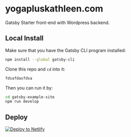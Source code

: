 # yogapluskathleen.com

Gatsby Starter front-end with Wordpress backend.

## Local Install

Make sure that you have the Gatsby CLI program installed:

```sh
npm install --global gatsby-cli
```

Clone this repo and `cd` into it:

```sh
fdsafdasfdsa
```

Then you can run it by:

```sh
cd gatsby-example-site
npm run develop
```

## Deploy

[![Deploy to Netlify](https://www.netlify.com/img/deploy/button.svg)](https://app.netlify.com/start/deploy?repository=https://github.com/gatsbyjs/gatsby-starter-default)
